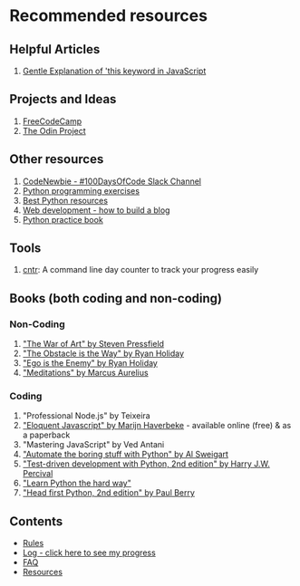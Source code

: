 # Recommended resources

## Helpful Articles
1. [Gentle Explanation of 'this keyword in JavaScript](http://rainsoft.io/gentle-explanation-of-this-in-javascript/)

## Projects and Ideas
1. [FreeCodeCamp](https://www.freecodecamp.com)
2. [The Odin Project](http://www.theodinproject.com/)

## Other resources
1. [CodeNewbie - #100DaysOfCode Slack Channel](https://codenewbie.typeform.com/to/uwsWlZ)
2. [Python programming exercises](https://github.com/zhiwehu/Python-programming-exercises/blob/master/100%2B%20Python%20challenging%20programming%20exercises.txt)
3. [Best Python resources](https://www.fullstackpython.com/best-python-resources.html)
4. [Web development - how to build a blog](https://www.udacity.com/course/web-development--cs253)
5. [Python practice book](http://anandology.com/python-practice-book/index.html)


## Tools
1. [cntr](https://github.com/nsgonultas/cntr): A command line day counter to track your progress easily

## Books (both coding and non-coding)

### Non-Coding
1. ["The War of Art" by Steven Pressfield](http://www.goodreads.com/book/show/1319.The_War_of_Art)
2. ["The Obstacle is the Way" by Ryan Holiday](http://www.goodreads.com/book/show/18668059-the-obstacle-is-the-way?ac=1&from_search=true)
3. ["Ego is the Enemy" by Ryan Holiday](http://www.goodreads.com/book/show/27036528-ego-is-the-enemy?from_search=true&search_version=service)
4. ["Meditations" by Marcus Aurelius](https://www.goodreads.com/book/show/662925.Meditations)

### Coding
1. "Professional Node.js" by Teixeira
2. ["Eloquent Javascript" by Marijn Haverbeke](http://eloquentjavascript.net/) - available online (free) & as a paperback
3. "Mastering JavaScript" by Ved Antani
4. ["Automate the boring stuff with Python" by Al Sweigart](https://automatetheboringstuff.com/)
5. ["Test-driven development with Python, 2nd edition" by Harry J.W. Percival](https://www.safaribooksonline.com/library/view/test-driven-development-with/9781491958698/)
6. ["Learn Python the hard way"](https://learnpythonthehardway.org/book/)
7. ["Head first Python, 2nd edition" by Paul Berry](https://www.safaribooksonline.com/library/view/head-first-python/9781491919521/)

## Contents
* [Rules](rules.md)
* [Log - click here to see my progress](log.md)
* [FAQ](FAQ.md)
* [Resources](resources.md)

